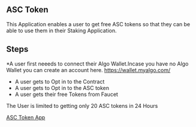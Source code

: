 
## ASC Token 
This Application enables a user to get free ASC tokens so that they can be able to use them in their Staking Application.
## Steps
*A user first neeeds to connect their Algo Wallet.Incase you have no Algo Wallet you can create an account here.
https://wallet.myalgo.com/
* A user gets to Opt in to the Contract
* A user gets to Opt in to the ASC token
* A user gets their free Tokens from Faucet

The  User is limited to getting only 20 ASC tokens in 24 Hours

[ASC Token App](https://guileless-trifle-c4da5f.netlify.app/)  
